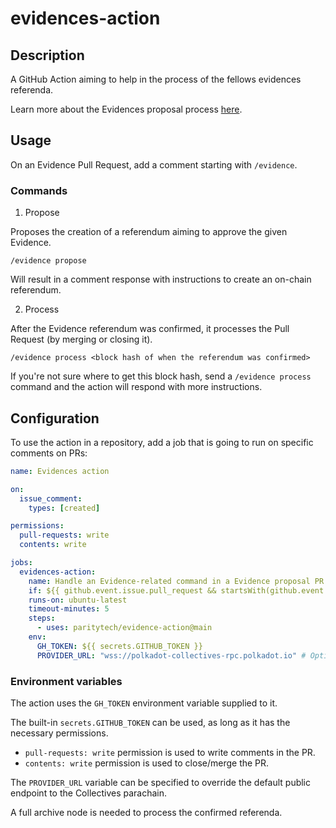 # evidences-action

## Description

A GitHub Action aiming to help in the process of the fellows evidences referenda.

Learn more about the Evidences proposal process [here](https://github.com/polkadot-fellows/Evidences/#process).

## Usage

On an Evidence Pull Request, add a comment starting with `/evidence`.

### Commands

1. Propose

Proposes the creation of a referendum aiming to approve the given Evidence.

```
/evidence propose
```

Will result in a comment response with instructions to create an on-chain referendum.

2. Process

After the Evidence referendum was confirmed, it processes the Pull Request (by merging or closing it).

```
/evidence process <block hash of when the referendum was confirmed>
```

If you're not sure where to get this block hash,
send a `/evidence process` command and the action will respond with more instructions.

## Configuration

To use the action in a repository, add a job that is going to run on specific comments on PRs:

```yaml
name: Evidences action

on:
  issue_comment:
    types: [created]

permissions:
  pull-requests: write
  contents: write

jobs:
  evidences-action:
    name: Handle an Evidence-related command in a Evidence proposal PR
    if: ${{ github.event.issue.pull_request && startsWith(github.event.comment.body, '/evidence') }}
    runs-on: ubuntu-latest
    timeout-minutes: 5
    steps:
      - uses: paritytech/evidence-action@main
    env:
      GH_TOKEN: ${{ secrets.GITHUB_TOKEN }}
      PROVIDER_URL: "wss://polkadot-collectives-rpc.polkadot.io" # Optional.

```

### Environment variables

The action uses the `GH_TOKEN` environment variable supplied to it.

The built-in `secrets.GITHUB_TOKEN` can be used, as long as it has the necessary permissions.

- `pull-requests: write` permission is used to write comments in the PR.
- `contents: write` permission is used to close/merge the PR.

The `PROVIDER_URL` variable can be specified to override the default public endpoint to the Collectives parachain.

A full archive node is needed to process the confirmed referenda.
